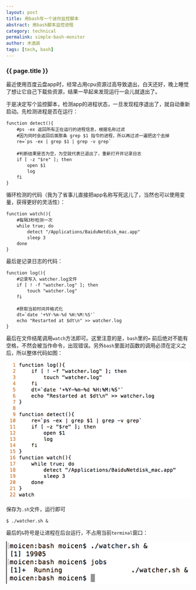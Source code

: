 ```yaml
---
layout: post
title: 用bash写一个迷你监控脚本
abstract: 用bash脚本监控进程
category: technical
permalink: simple-bash-monitor
author: 木逸辰
tags: [tech, bash]
---
```


### {{ page.title }}

最近使用百度云盘app时，经常占用cpu资源过高导致退出，白天还好，晚上睡觉了想让它自己下载些资源，结果一早起来发现运行一会儿就退出了。

于是决定写个监控脚本，检测app的进程状态，一旦发现程序退出了，就自动重新启动。先检测进程是否在运行：

	function detect(){
		#ps -ex 返回所有正在运行的进程信息，根据名称过滤
		#因为同时会返回后面那条 grep $1 指令的进程，所以再过滤一遍把这个去掉
		re=`ps -ex | grep $1 | grep -v grep`

		#判断结果是否为空，为空就代表已退出了，重新打开并记录日志
		if [ -z "$re" ]; then
			open $1
			log
		fi
	}

循环检测的代码（我为了省事儿直接把app名称写死这儿了，当然也可以使用变量，获得更好的灵活性）：

	function watch(){
		#每隔3秒检测一次
		while true; do
			detect "/Applications/BaiduNetdisk_mac.app"
			sleep 3
		done
	}

最后是记录日志的代码：

	function log(){
		#记录写入 watcher.log文件
		if [ ! -f "watcher.log" ]; then
			touch "watcher.log"
		fi

		#获取当前时间并格式化
		dt=`date '+%Y-%m-%d %H:%M:%S'`
		echo "Restarted at $dt\n" >> watcher.log
	}

最后在文件结尾调用`watch`方法即可。这里注意的是，`bash`里的`=` 前后绝对不能有空格，不然会被当作命令，出现错误。另外`bash`里面对函数的调用必须在定义之后，所以整体代码如图：

![bash](/assets/images/2017-06-05-bash.png)

保存为`.sh`文件，运行即可

	$ ./watcher.sh &

最后的`&`符号是让进程在后台运行，不占用当前`terminal`窗口：

![bash](/assets/images/2017-06-05-bash-&.png)
